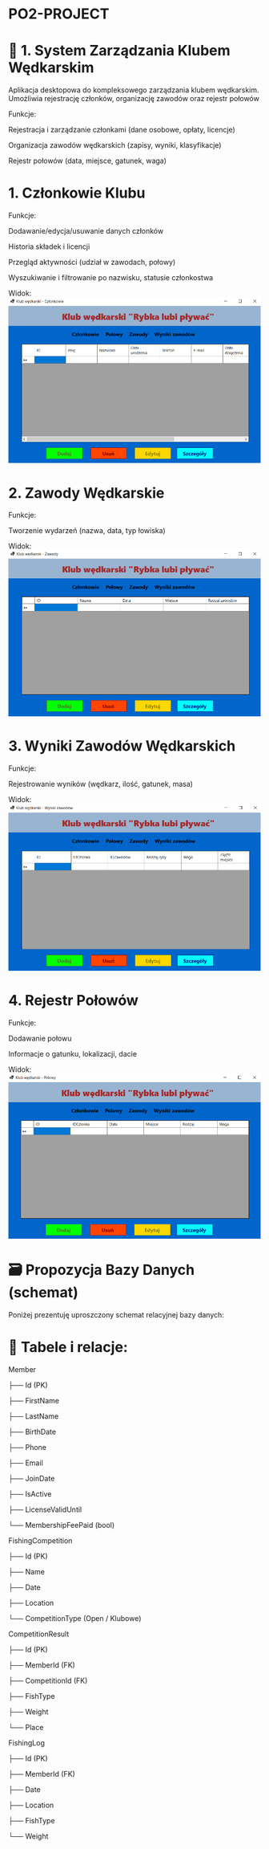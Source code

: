 # PO2-PROJECT

# 🎣 1. System Zarządzania Klubem Wędkarskim
Aplikacja desktopowa do kompleksowego zarządzania klubem wędkarskim. Umożliwia rejestrację członków, organizację zawodów oraz rejestr połowów

Funkcje:

Rejestracja i zarządzanie członkami (dane osobowe, opłaty, licencje)

Organizacja zawodów wędkarskich (zapisy, wyniki, klasyfikacje)

Rejestr połowów (data, miejsce, gatunek, waga)

# 1. Członkowie Klubu
Funkcje:

Dodawanie/edycja/usuwanie danych członków

Historia składek i licencji

Przegląd aktywności (udział w zawodach, połowy)

Wyszukiwanie i filtrowanie po nazwisku, statusie członkostwa

Widok:
![alt text](image-1.png)

# 2. Zawody Wędkarskie
Funkcje:

Tworzenie wydarzeń (nazwa, data, typ łowiska)

Widok:
![alt text](image-2.png)

# 3. Wyniki Zawodów Wędkarskich
Funkcje:

Rejestrowanie wyników (wędkarz, ilość, gatunek, masa)

Widok:
![alt text](image-3.png)

# 4. Rejestr Połowów
Funkcje:

Dodawanie połowu 

Informacje o gatunku, lokalizacji, dacie

Widok:
![alt text](image-4.png)

# 🗃️ Propozycja Bazy Danych (schemat)
Poniżej prezentuję uproszczony schemat relacyjnej bazy danych:

# 🔗 Tabele i relacje:

Member

├── Id (PK)

├── FirstName

├── LastName

├── BirthDate

├── Phone

├── Email

├── JoinDate

├── IsActive

├── LicenseValidUntil

└── MembershipFeePaid (bool)

FishingCompetition

├── Id (PK)

├── Name

├── Date

├── Location

└── CompetitionType (Open / Klubowe)

CompetitionResult

├── Id (PK)

├── MemberId (FK)

├── CompetitionId (FK)

├── FishType

├── Weight

└── Place

FishingLog

├── Id (PK)

├── MemberId (FK)

├── Date

├── Location

├── FishType

└── Weight
